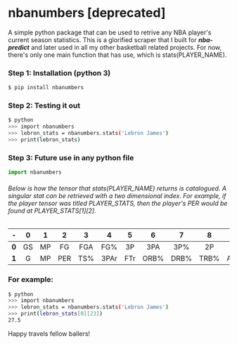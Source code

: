 # nbanumbers [deprecated]
A simple python package that can be used to retrive any NBA player's current season statistics.
This is a glorified scraper that I built for ***nba-predict*** and later used in all my other basketball related projects. 
For now, there's only one main function that has use, which is stats(PLAYER_NAME).

### Step 1: Installation (python 3)
```bash
$ pip install nbanumbers
```

### Step 2: Testing it out
```bash
$ python
>>> import nbanumbers
>>> lebron_stats = nbanumbers.stats('Lebron James')
>>> print(lebron_stats)
```

### Step 3: Future use in any python file
```python
import nbanumbers
```

###### Below is how the tensor that stats(PLAYER_NAME) returns is catalogued. A singular stat can be retrieved with a two dimensional index. For example, if the player tensor was titled PLAYER_STATS, then the player's PER would be found at PLAYER_STATS[1][2].

|  -  |  0  |  1  |  2  |  3  |  4  |  5  |  6  |  7  |  8  |  9  |  10  |  11  |  12  |  13  |  14  |  15  |  16  |  17  |  18  |  19  |  20  |  21  |  22  |  23  |
|:---:|:---:|:---:|:---:|:---:|:---:|:---:|:---:|:---:|:---:|:---:|:----:|:----:|:----:|:----:|:----:|:----:|:----:|:----:|:----:|:----:|:----:|:----:|:----:|:----:|
|  **0**  | GS | MP | FG | FGA | FG% | 3P | 3PA | 3P% | 2P | 2PA | 2P% | eFG% | FT | FTA | FT% | ORB | DRB | TRB | AST | STL | BLK | TOV | PF | PTS |
|  **1**  | G | MP | PER | TS% | 3PAr | FTr | ORB% | DRB% | TRB% | AST% | STL% | BLK% | TOV% | USG% |  -  |OWS | DWS | WS | WS/48 |  -  | OBPM | DBPM | BPM | VORP | PF | PTS |

### For example:
```bash
$ python
>>> import nbanumbers
>>> lebron_stats = nbanumbers.stats('Lebron James')
>>> print(lebron_stats[0][23])
27.5
```

Happy travels fellow ballers!
